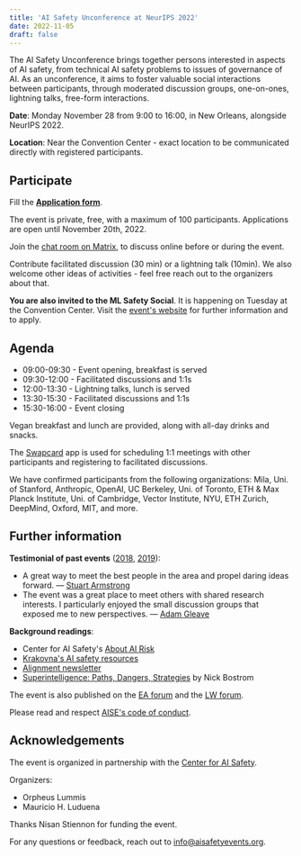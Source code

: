 ```yaml
---
title: 'AI Safety Unconference at NeurIPS 2022'
date: 2022-11-05
draft: false
---
```


The AI Safety Unconference brings together persons interested in aspects of AI safety, from technical AI safety problems to issues of governance of AI. As an unconference, it aims to foster valuable social interactions between participants, through moderated discussion groups, one-on-ones, lightning talks, free-form interactions.

**Date**: Monday November 28 from 9:00 to 16:00, in New Orleans, alongside NeurIPS 2022.

**Location**: Near the Convention Center - exact location to be communicated directly with registered participants.


## Participate

Fill the **[Application form](https://airtable.com/shr5uLL4tkTuHKOQh)**.

The event is private, free, with a maximum of 100 participants. Applications are open until November 20th, 2022.

Join the [chat room on Matrix](https://matrix.to/#/!kTsOmBGiyQWKmETKhS:one.ems.host?via=one.ems.host), to discuss online before or during the event.

Contribute facilitated discussion (30 min) or a lightning talk (10min). We also welcome other ideas of activities - feel free reach out to the organizers about that.

**You are also invited to the ML Safety Social**. It is happening on Tuesday at the Convention Center. Visit the [event's website](https://www.mlsafety.org/social) for further information and to apply.


## Agenda

- 09:00-09:30 - Event opening, breakfast is served
- 09:30-12:00 - Facilitated discussions and 1:1s
- 12:00-13:30 - Lightning talks, lunch is served
- 13:30-15:30 - Facilitated discussions and 1:1s
- 15:30-16:00 - Event closing

Vegan breakfast and lunch are provided, along with all-day drinks and snacks.

The [Swapcard](https://www.swapcard.com/app/swapcard) app is used for scheduling 1:1 meetings with other participants and registering to facilitated discussions.

We have confirmed participants from the following organizations: Mila, Uni. of Stanford, Anthropic, OpenAI, UC Berkeley, Uni. of Toronto, ETH & Max Planck Institute, Uni. of Cambridge, Vector Institute, NYU, ETH Zurich, DeepMind, Oxford, MIT, and more.


## Further information

**Testimonial of past events** ([2018](https://aisafetyunconference.info/2018), [2019](https://aisafetyunconference.info/2019)):

- A great way to meet the best people in the area and propel daring ideas forward. — [Stuart Armstrong](https://www.fhi.ox.ac.uk/team/stuart-armstrong/)
- The event was a great place to meet others with shared research interests. I particularly enjoyed the small discussion groups that exposed me to new perspectives. — [Adam Gleave](https://www.gleave.me/)

**Background readings**:

- Center for AI Safety's [About AI Risk](https://safe.ai/about-ai-risk)
- [Krakovna's AI safety resources](https://vkrakovna.wordpress.com/ai-safety-resources)
- [Alignment newsletter](https://rohinshah.com/alignment-newsletter/)
- [Superintelligence: Paths, Dangers, Strategies](https://en.wikipedia.org/wiki/Superintelligence:_Paths,_Dangers,_Strategies) by Nick Bostrom

The event is also published on the [EA forum](https://forum.effectivealtruism.org/posts/Z9Mprytde6BbkQcq2/ai-safety-unconference-neurips-2022) and the [LW forum](https://www.lesswrong.com/posts/QKdcHjoAfPJrZuFJk/ai-safety-unconference-neurips-2022).

Please read and respect [AISE's code of conduct](/info/code-of-conduct).


## Acknowledgements 

The event is organized in partnership with the [Center for AI Safety](https://safe.ai/).

Organizers:

- Orpheus Lummis
- Mauricio H. Luduena

Thanks Nisan Stiennon for funding the event.

For any questions or feedback, reach out to [info@aisafetyevents.org](mailto:info@aisafetyevents.org).
